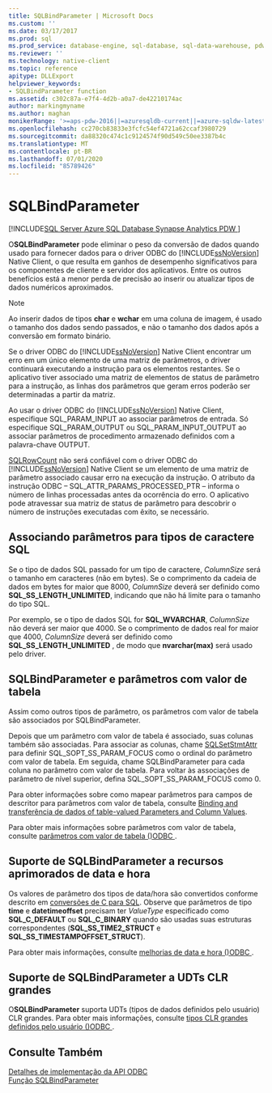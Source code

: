 ```yaml
---
title: SQLBindParameter | Microsoft Docs
ms.custom: ''
ms.date: 03/17/2017
ms.prod: sql
ms.prod_service: database-engine, sql-database, sql-data-warehouse, pdw
ms.reviewer: ''
ms.technology: native-client
ms.topic: reference
apitype: DLLExport
helpviewer_keywords:
- SQLBindParameter function
ms.assetid: c302c87a-e7f4-4d2b-a0a7-de42210174ac
author: markingmyname
ms.author: maghan
monikerRange: '>=aps-pdw-2016||=azuresqldb-current||=azure-sqldw-latest||>=sql-server-2016||=sqlallproducts-allversions||>=sql-server-linux-2017||=azuresqldb-mi-current'
ms.openlocfilehash: cc270cb83833e3fcfc54ef4721a62ccaf3980729
ms.sourcegitcommit: da88320c474c1c9124574f90d549c50ee3387b4c
ms.translationtype: MT
ms.contentlocale: pt-BR
ms.lasthandoff: 07/01/2020
ms.locfileid: "85789426"
---
```

# <a name="sqlbindparameter"></a>SQLBindParameter
[!INCLUDE[SQL Server Azure SQL Database Synapse Analytics PDW ](../../includes/applies-to-version/sql-asdb-asdbmi-asdw-pdw.md)]

  O**SQLBindParameter** pode eliminar o peso da conversão de dados quando usado para fornecer dados para o driver ODBC do [!INCLUDE[ssNoVersion](../../includes/ssnoversion-md.md)] Native Client, o que resulta em ganhos de desempenho significativos para os componentes de cliente e servidor dos aplicativos. Entre os outros benefícios está a menor perda de precisão ao inserir ou atualizar tipos de dados numéricos aproximados.  
  
> [!NOTE]  
>  Ao inserir dados de tipos **char** e **wchar** em uma coluna de imagem, é usado o tamanho dos dados sendo passados, e não o tamanho dos dados após a conversão em formato binário.  
  
 Se o driver ODBC do [!INCLUDE[ssNoVersion](../../includes/ssnoversion-md.md)] Native Client encontrar um erro em um único elemento de uma matriz de parâmetros, o driver continuará executando a instrução para os elementos restantes. Se o aplicativo tiver associado uma matriz de elementos de status de parâmetro para a instrução, as linhas dos parâmetros que geram erros poderão ser determinadas a partir da matriz.  
  
 Ao usar o driver ODBC do [!INCLUDE[ssNoVersion](../../includes/ssnoversion-md.md)] Native Client, especifique SQL_PARAM_INPUT ao associar parâmetros de entrada. Só especifique SQL_PARAM_OUTPUT ou SQL_PARAM_INPUT_OUTPUT ao associar parâmetros de procedimento armazenado definidos com a palavra-chave OUTPUT.  
  
 [SQLRowCount](../../relational-databases/native-client-odbc-api/sqlrowcount.md) não será confiável com o driver ODBC do [!INCLUDE[ssNoVersion](../../includes/ssnoversion-md.md)] Native Client se um elemento de uma matriz de parâmetro associado causar erro na execução da instrução. O atributo da instrução ODBC – SQL_ATTR_PARAMS_PROCESSED_PTR – informa o número de linhas processadas antes da ocorrência do erro. O aplicativo pode atravessar sua matriz de status de parâmetro para descobrir o número de instruções executadas com êxito, se necessário.  
  
## <a name="binding-parameters-for-sql-character-types"></a>Associando parâmetros para tipos de caractere SQL  
 Se o tipo de dados SQL passado for um tipo de caractere, *ColumnSize* será o tamanho em caracteres (não em bytes). Se o comprimento da cadeia de dados em bytes for maior que 8000, *ColumnSize* deverá ser definido como **SQL_SS_LENGTH_UNLIMITED**, indicando que não há limite para o tamanho do tipo SQL.  
  
 Por exemplo, se o tipo de dados SQL for **SQL_WVARCHAR**, *ColumnSize* não deverá ser maior que 4000. Se o comprimento de dados real for maior que 4000, *ColumnSize* deverá ser definido como **SQL_SS_LENGTH_UNLIMITED** , de modo que **nvarchar(max)** será usado pelo driver.  
  
## <a name="sqlbindparameter-and-table-valued-parameters"></a>SQLBindParameter e parâmetros com valor de tabela  
 Assim como outros tipos de parâmetro, os parâmetros com valor de tabela são associados por SQLBindParameter.  
  
 Depois que um parâmetro com valor de tabela é associado, suas colunas também são associadas. Para associar as colunas, chame [SQLSetStmtAttr](../../relational-databases/native-client-odbc-api/sqlsetstmtattr.md) para definir SQL_SOPT_SS_PARAM_FOCUS como o ordinal do parâmetro com valor de tabela. Em seguida, chame SQLBindParameter para cada coluna no parâmetro com valor de tabela. Para voltar às associações de parâmetro de nível superior, defina SQL_SOPT_SS_PARAM_FOCUS como 0.  
  
 Para obter informações sobre como mapear parâmetros para campos de descritor para parâmetros com valor de tabela, consulte [Binding and transferência de dados of table-valued Parameters and Column Values](../../relational-databases/native-client-odbc-table-valued-parameters/binding-and-data-transfer-of-table-valued-parameters-and-column-values.md).  
  
 Para obter mais informações sobre parâmetros com valor de tabela, consulte [parâmetros com valor de tabela &#40;&#41;ODBC ](../../relational-databases/native-client-odbc-table-valued-parameters/table-valued-parameters-odbc.md).  
  
## <a name="sqlbindparameter-support-for-enhanced-date-and-time-features"></a>Suporte de SQLBindParameter a recursos aprimorados de data e hora  
 Os valores de parâmetro dos tipos de data/hora são convertidos conforme descrito em [conversões de C para SQL](../../relational-databases/native-client-odbc-date-time/datetime-data-type-conversions-from-c-to-sql.md). Observe que parâmetros de tipo **time** e **datetimeoffset** precisam ter *ValueType* especificado como **SQL_C_DEFAULT** ou **SQL_C_BINARY** quando são usadas suas estruturas correspondentes (**SQL_SS_TIME2_STRUCT** e **SQL_SS_TIMESTAMPOFFSET_STRUCT**).  
  
 Para obter mais informações, consulte [melhorias de data e hora &#40;&#41;ODBC ](../../relational-databases/native-client-odbc-date-time/date-and-time-improvements-odbc.md).  
  
## <a name="sqlbindparameter-support-for-large-clr-udts"></a>Suporte de SQLBindParameter a UDTs CLR grandes  
 O**SQLBindParameter** suporta UDTs (tipos de dados definidos pelo usuário) CLR grandes. Para obter mais informações, consulte [tipos CLR grandes definidos pelo usuário &#40;&#41;ODBC ](../../relational-databases/native-client/odbc/large-clr-user-defined-types-odbc.md).  
  
## <a name="see-also"></a>Consulte Também  
 [Detalhes de implementação da API ODBC](../../relational-databases/native-client-odbc-api/odbc-api-implementation-details.md)   
 [Função SQLBindParameter](https://go.microsoft.com/fwlink/?LinkId=59328)  
  
  
